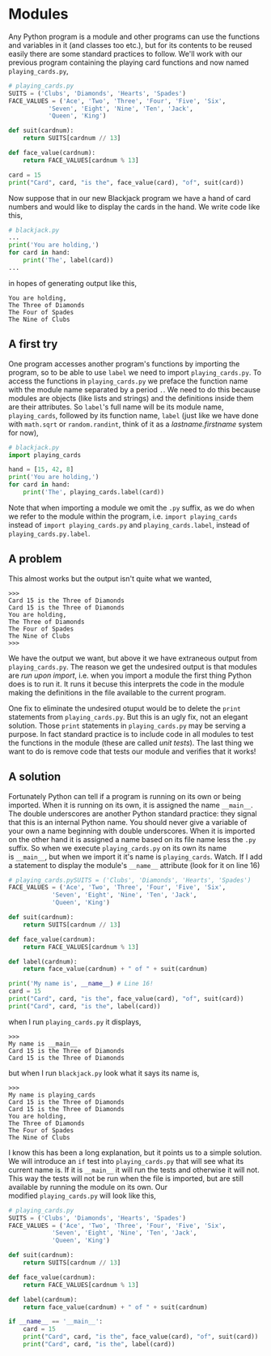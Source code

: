 # Modules

Any Python program is a module and other programs can use the functions and variables in it (and classes too etc.), but for its contents to be reused easily there are some standard practices to follow. We'll work with our previous program containing the playing card functions and now named `playing_cards.py`,

```python
# playing_cards.py
SUITS = ('Clubs', 'Diamonds', 'Hearts', 'Spades')
FACE_VALUES = ('Ace', 'Two', 'Three', 'Four', 'Five', 'Six',
           'Seven', 'Eight', 'Nine', 'Ten', 'Jack',
           'Queen', 'King')

def suit(cardnum):
    return SUITS[cardnum // 13]

def face_value(cardnum):
    return FACE_VALUES[cardnum % 13]

card = 15
print("Card", card, "is the", face_value(card), "of", suit(card))
```

Now suppose that in our new Blackjack program we have a hand of card numbers and would like to display the cards in the hand. We write code like this,

```python
# blackjack.py
...
print('You are holding,')
for card in hand:
    print('The', label(card))
...
```

in hopes of generating output like this,

```plaintext
You are holding,
The Three of Diamonds
The Four of Spades
The Nine of Clubs
```

## A first try

One program accesses another program's functions by importing the program, so to be able to use `label` we need to import `playing_cards.py`. To access the functions in `playing_cards.py` we preface the function name with the module name separated by a period `.`. We need to do this because modules are objects (like lists and strings) and the definitions inside them are their attributes. So `label`'s full name will be its module name, `playing_cards`, followed by its function name, `label` (just like we have done with `math.sqrt` or `random.randint`, think of it as a _lastname.firstname_ system for now),

```python
# blackjack.py
import playing_cards

hand = [15, 42, 8]
print('You are holding,')
for card in hand:
    print('The', playing_cards.label(card))
```

Note that when importing a module we omit the `.py` suffix, as we do when we refer to the module within the program, i.e. `import playing_cards` instead of `import playing_cards.py` and `playing_cards.label`, instead of `playing_cards.py.label`.

## A problem

This almost works but the output isn't quite what we wanted,

```plaintext
>>>
Card 15 is the Three of Diamonds
Card 15 is the Three of Diamonds
You are holding,
The Three of Diamonds
The Four of Spades
The Nine of Clubs
>>>
```

We have the output we want, but above it we have extraneous output from `playing_cards.py`. The reason we get the undesired output is that modules are _run upon import_, i.e. when you import a module the first thing Python does is to run it. It runs it becuse this interprets the code in the module making the definitions in the file available to the current program.

One fix to eliminate the undesired otuput would be to delete the `print` statements from `playing_cards.py`. But this is an ugly fix, not an elegant solution. Those `print` statements in `playing_cards.py` may be serving a purpose. In fact standard practice is to include code in all modules to test the functions in the module (these are called _unit tests_). The last thing we want to do is remove code that tests our module and verifies that it works!

## A solution

Fortunately Python can tell if a program is running on its own or being
imported. When it is running on its own, it is assigned the
name `__main__`. The double underscores are another Python standard
practice: they signal that this is an internal Python name. You should
never give a variable of your own a name beginning with double
underscores. When it is imported on the other hand it is assigned a name
based on its file name less the `.py` suffix. So when we
execute `playing_cards.py` on its own its name is `__main__`, but when
we import it it's name is `playing_cards`. Watch. If I add a statement
to display the module's `__name__` attribute (look for it on line 16)

```python
# playing_cards.pySUITS = ('Clubs', 'Diamonds', 'Hearts', 'Spades')
FACE_VALUES = ('Ace', 'Two', 'Three', 'Four', 'Five', 'Six',
            'Seven', 'Eight', 'Nine', 'Ten', 'Jack',
            'Queen', 'King')

def suit(cardnum):
    return SUITS[cardnum // 13]

def face_value(cardnum):
    return FACE_VALUES[cardnum % 13]

def label(cardnum):
    return face_value(cardnum) + " of " + suit(cardnum)

print('My name is', __name__) # Line 16!
card = 15
print("Card", card, "is the", face_value(card), "of", suit(card))
print("Card", card, "is the", label(card))
```
when I run `playing_cards.py` it displays,

```plaintext
>>> 
My name is __main__
Card 15 is the Three of Diamonds
Card 15 is the Three of Diamonds
```
but when I run `blackjack.py` look what it says its name is,

```plaintext
>>> 
My name is playing_cards
Card 15 is the Three of Diamonds
Card 15 is the Three of Diamonds
You are holding,
The Three of Diamonds
The Four of Spades
The Nine of Clubs
```

I know this has been a long explanation, but it points us to a simple
solution. We will introduce an `if` test into `playing_cards.py` that will
see what its current name is. If it is `__main__` it will run the tests
and otherwise it will not. This way the tests will not be run when the
file is imported, but are still available by running the module on its
own. Our modified `playing_cards.py` will look like this,

```python
# playing_cards.py
SUITS = ('Clubs', 'Diamonds', 'Hearts', 'Spades')
FACE_VALUES = ('Ace', 'Two', 'Three', 'Four', 'Five', 'Six',
            'Seven', 'Eight', 'Nine', 'Ten', 'Jack',
            'Queen', 'King')

def suit(cardnum):
    return SUITS[cardnum // 13]

def face_value(cardnum):
    return FACE_VALUES[cardnum % 13]

def label(cardnum):
    return face_value(cardnum) + " of " + suit(cardnum)

if __name__ == '__main__':
    card = 15
    print("Card", card, "is the", face_value(card), "of", suit(card))
    print("Card", card, "is the", label(card))
```     
